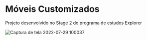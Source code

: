 # Móveis Customizados
Projeto desenvolvido no Stage 2 do programa de estudos Explorer


![Captura de tela 2022-07-29 100037](https://user-images.githubusercontent.com/48101983/181765930-fd146dc6-9d6d-4ac4-b3cb-45ed96c5761f.png)
